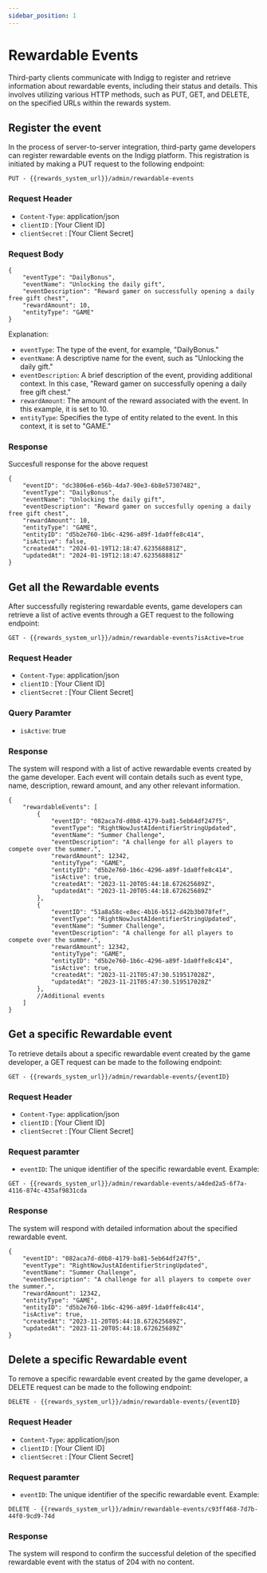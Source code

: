 ```yaml
---
sidebar_position: 1
---
```


# Rewardable Events

Third-party clients communicate with Indigg to register and retrieve information about rewardable events, including their status and details. This involves utilizing various HTTP methods, such as PUT, GET, and DELETE, on the specified URLs within the rewards system.

## Register the event

In the process of server-to-server integration, third-party game developers can register rewardable events on the Indigg platform. This registration is initiated by making a PUT request to the following endpoint: 
```text
PUT - {{rewards_system_url}}/admin/rewardable-events
```
### Request Header
- `Content-Type`: application/json
- `clientID` : [Your Client ID]
- `clientSecret` : [Your Client Secret]

### Request Body
```text
{
    "eventType": "DailyBonus",
    "eventName": "Unlocking the daily gift",
    "eventDescription": "Reward gamer on successfully opening a daily free gift chest",
    "rewardAmount": 10,
    "entityType": "GAME"
}
```
Explanation:
- `eventType`: The type of the event, for example, "DailyBonus."
- `eventName`: A descriptive name for the event, such as "Unlocking the daily gift."
- `eventDescription`: A brief description of the event, providing additional context. In this case, "Reward gamer on successfully opening a daily free gift chest."
- `rewardAmount`: The amount of the reward associated with the event. In this example, it is set to 10.
- `entityType`: Specifies the type of entity related to the event. In this context, it is set to "GAME."

### Response
Succesfull response for the above request
```text
{
    "eventID": "dc3806e6-e56b-4da7-90e3-6b8e57307482",
    "eventType": "DailyBonus",
    "eventName": "Unlocking the daily gift",
    "eventDescription": "Reward gamer on succesfully opening a daily free gift chest",
    "rewardAmount": 10,
    "entityType": "GAME",
    "entityID": "d5b2e760-1b6c-4296-a89f-1da0ffe8c414",
    "isActive": false,
    "createdAt": "2024-01-19T12:18:47.623568881Z",
    "updatedAt": "2024-01-19T12:18:47.623568881Z"
}
```

## Get all the Rewardable events
After successfully registering rewardable events, game developers can retrieve a list of active events through a GET request to the following endpoint:
```text
GET - {{rewards_system_url}}/admin/rewardable-events?isActive=true
```
### Request Header
- `Content-Type`: application/json
- `clientID` : [Your Client ID]
- `clientSecret` : [Your Client Secret]

### Query Paramter
- `isActive`: true

### Response 
The system will respond with a list of active rewardable events created by the game developer. Each event will contain details such as event type, name, description, reward amount, and any other relevant information.
```text
{
    "rewardableEvents": [
        {
            "eventID": "082aca7d-d0b8-4179-ba81-5eb64df247f5",
            "eventType": "RightNowJustAIdentifierStringUpdated",
            "eventName": "Summer Challenge",
            "eventDescription": "A challenge for all players to compete over the summer.",
            "rewardAmount": 12342,
            "entityType": "GAME",
            "entityID": "d5b2e760-1b6c-4296-a89f-1da0ffe8c414",
            "isActive": true,
            "createdAt": "2023-11-20T05:44:18.672625689Z",
            "updatedAt": "2023-11-20T05:44:18.672625689Z"
        },
        {
            "eventID": "51a8a58c-e8ec-4b16-b512-d42b3b078fef",
            "eventType": "RightNowJustAIdentifierStringUpdated",
            "eventName": "Summer Challenge",
            "eventDescription": "A challenge for all players to compete over the summer.",
            "rewardAmount": 12342,
            "entityType": "GAME",
            "entityID": "d5b2e760-1b6c-4296-a89f-1da0ffe8c414",
            "isActive": true,
            "createdAt": "2023-11-21T05:47:30.519517028Z",
            "updatedAt": "2023-11-21T05:47:30.519517028Z"
        },
        //Additional events
    ]
}
```

## Get a specific Rewardable event
To retrieve details about a specific rewardable event created by the game developer, a GET request can be made to the following endpoint:
```text
GET - {{rewards_system_url}}/admin/rewardable-events/{eventID}
```
### Request Header
- `Content-Type`: application/json
- `clientID` : [Your Client ID]
- `clientSecret` : [Your Client Secret]

### Request paramter
- `eventID`: The unique identifier of the specific rewardable event.
Example:
```text
GET - {{rewards_system_url}}/admin/rewardable-events/a4ded2a5-6f7a-4116-874c-435af9831cda
```

### Response
The system will respond with detailed information about the specified rewardable event.
```text
{
    "eventID": "082aca7d-d0b8-4179-ba81-5eb64df247f5",
    "eventType": "RightNowJustAIdentifierStringUpdated",
    "eventName": "Summer Challenge",
    "eventDescription": "A challenge for all players to compete over the summer.",
    "rewardAmount": 12342,
    "entityType": "GAME",
    "entityID": "d5b2e760-1b6c-4296-a89f-1da0ffe8c414",
    "isActive": true,
    "createdAt": "2023-11-20T05:44:18.672625689Z",
    "updatedAt": "2023-11-20T05:44:18.672625689Z"
}
```

## Delete a specific Rewardable event
To remove a specific rewardable event created by the game developer, a DELETE request can be made to the following endpoint:
```text
DELETE - {{rewards_system_url}}/admin/rewardable-events/{eventID}
```
### Request Header
- `Content-Type`: application/json
- `clientID` : [Your Client ID]
- `clientSecret` : [Your Client Secret]


### Request paramter
- `eventID`: The unique identifier of the specific rewardable event.
Example:
```text
DELETE - {{rewards_system_url}}/admin/rewardable-events/c93ff468-7d7b-44f0-9cd9-74d
```
### Response
The system will respond to confirm the successful deletion of the specified rewardable event with the status of 204 with no content.


